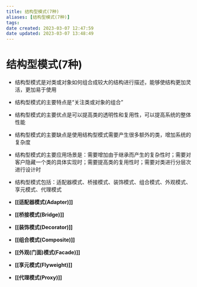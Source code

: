 ```yaml
---
title: 结构型模式(7种)
aliases: [结构型模式(7种)]
tags: 
date created: 2023-03-07 12:47:59
date updated: 2023-03-07 13:48:49
---
```


# 结构型模式(7种)

- 结构型模式是对类或对象如何组合成较大的结构进行描述，能够使结构更加灵活，更加易于使用
- 结构型模式的主要特点是“关注类或对象的组合”
- 结构型模式的主要优点是可以提高类的透明性和复用性，可以提高系统的整体性能
- 结构型模式的主要缺点是使用结构型模式需要产生很多额外的类，增加系统的复杂度
- 结构型模式的主要应用场景是：需要增加由于继承而产生的复杂性时；需要对客户隐藏一个类的具体实现时；需要提高类的复用性时；需要对类进行分层次进行设计时
- 结构型模式包括：适配器模式、桥接模式、装饰模式、组合模式、外观模式、享元模式、代理模式

- **[[适配器模式(Adapter)]]**

- **[[桥接模式(Bridge)]]**

- **[[装饰模式(Decorator)]]**

- **[[组合模式(Composite)]]**

- **[[外观(门面)模式(Facade)]]**

- **[[享元模式(Flyweight)]]**

- **[[代理模式(Proxy)]]**
